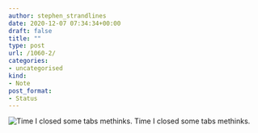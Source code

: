```yaml
---
author: stephen_strandlines
date: 2020-12-07 07:34:34+00:00
draft: false
title: ""
type: post
url: /1060-2/
categories:
- uncategorised
kind:
- Note
post_format:
- Status
---
```


![Time I closed some tabs methinks.](https://www.dropbox.com/s/dzxoc8nulbfzjxj/IMG_4226-3.jpeg?raw=1)
Time I closed some tabs methinks.
